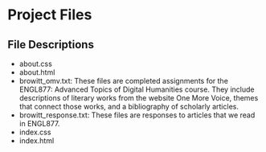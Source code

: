 # Project Files

## File Descriptions
- about.css
- about.html
- browitt_omv.txt: These files are completed assignments for the ENGL877: Advanced Topics of Digital Humanities course. They include descriptions of literary works from the website One More Voice, themes that connect those works, and a bibliography of scholarly articles.
- browitt_response.txt: These files are responses to articles that we read in ENGL877.
- index.css
- index.html

